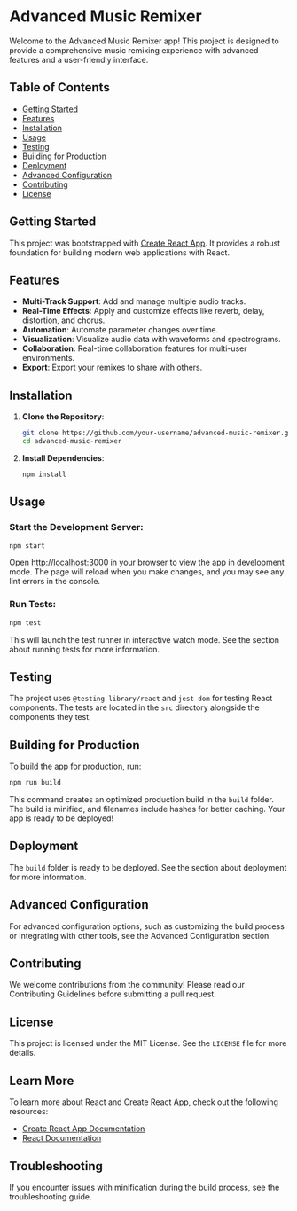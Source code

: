 # Advanced Music Remixer

Welcome to the Advanced Music Remixer app! This project is designed to provide a comprehensive music remixing experience with advanced features and a user-friendly interface.

## Table of Contents

- [Getting Started](#getting-started)
- [Features](#features)
- [Installation](#installation)
- [Usage](#usage)
- [Testing](#testing)
- [Building for Production](#building-for-production)
- [Deployment](#deployment)
- [Advanced Configuration](#advanced-configuration)
- [Contributing](#contributing)
- [License](#license)

## Getting Started

This project was bootstrapped with [Create React App](https://github.com/facebook/create-react-app). It provides a robust foundation for building modern web applications with React.

## Features

- **Multi-Track Support**: Add and manage multiple audio tracks.
- **Real-Time Effects**: Apply and customize effects like reverb, delay, distortion, and chorus.
- **Automation**: Automate parameter changes over time.
- **Visualization**: Visualize audio data with waveforms and spectrograms.
- **Collaboration**: Real-time collaboration features for multi-user environments.
- **Export**: Export your remixes to share with others.

## Installation

1. **Clone the Repository**:
   ```bash
   git clone https://github.com/your-username/advanced-music-remixer.git
   cd advanced-music-remixer
   ```
2. **Install Dependencies**:
   ```bash
   npm install
   ```

## Usage

### Start the Development Server:

```bash
npm start
```

Open [http://localhost:3000](http://localhost:3000) in your browser to view the app in development mode. The page will reload when you make changes, and you may see any lint errors in the console.

### Run Tests:

```bash
npm test
```

This will launch the test runner in interactive watch mode. See the section about running tests for more information.

## Testing

The project uses `@testing-library/react` and `jest-dom` for testing React components. The tests are located in the `src` directory alongside the components they test.

## Building for Production

To build the app for production, run:

```bash
npm run build
```

This command creates an optimized production build in the `build` folder. The build is minified, and filenames include hashes for better caching. Your app is ready to be deployed!

## Deployment

The `build` folder is ready to be deployed. See the section about deployment for more information.

## Advanced Configuration

For advanced configuration options, such as customizing the build process or integrating with other tools, see the Advanced Configuration section.

## Contributing

We welcome contributions from the community! Please read our Contributing Guidelines before submitting a pull request.

## License

This project is licensed under the MIT License. See the `LICENSE` file for more details.

## Learn More

To learn more about React and Create React App, check out the following resources:

- [Create React App Documentation](https://create-react-app.dev/)
- [React Documentation](https://reactjs.org/)

## Troubleshooting

If you encounter issues with minification during the build process, see the troubleshooting guide.

